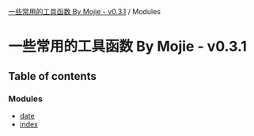 [一些常用的工具函数 By Mojie - v0.3.1](README.md) / Modules

# 一些常用的工具函数 By Mojie - v0.3.1

## Table of contents

### Modules

- [date](modules/date.md)
- [index](modules/index.md)
